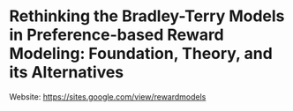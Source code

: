 # Rethinking the Bradley-Terry Models in Preference-based Reward Modeling: Foundation, Theory, and its Alternatives

Website: https://sites.google.com/view/rewardmodels 
